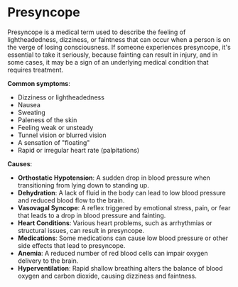 [//]: # (
source: gpt-3 + jph editing
tags: symptoms
)

# Presyncope

Presyncope is a medical term used to describe the feeling of lightheadedness, dizziness, or faintness that can occur when a person is on the verge of losing consciousness. If someone experiences presyncope, it's essential to take it seriously, because fainting can result in injury, and in some cases, it may be a sign of an underlying medical condition that requires treatment.

**Common symptoms**:

* Dizziness or lightheadedness
* Nausea
* Sweating
* Paleness of the skin
* Feeling weak or unsteady
* Tunnel vision or blurred vision
* A sensation of "floating"
* Rapid or irregular heart rate (palpitations)

**Causes**:

* **Orthostatic Hypotension**: A sudden drop in blood pressure when transitioning from lying down to standing up.
* **Dehydration**: A lack of fluid in the body can lead to low blood pressure and reduced blood flow to the brain.
* **Vasovagal Syncope**: A reflex triggered by emotional stress, pain, or fear that leads to a drop in blood pressure and fainting.
* **Heart Conditions**: Various heart problems, such as arrhythmias or structural issues, can result in presyncope.
* **Medications**: Some medications can cause low blood pressure or other side effects that lead to presyncope.
* **Anemia**: A reduced number of red blood cells can impair oxygen delivery to the brain.
* **Hyperventilation**: Rapid shallow breathing alters the balance of blood oxygen and carbon dioxide, causing dizziness and faintness.

